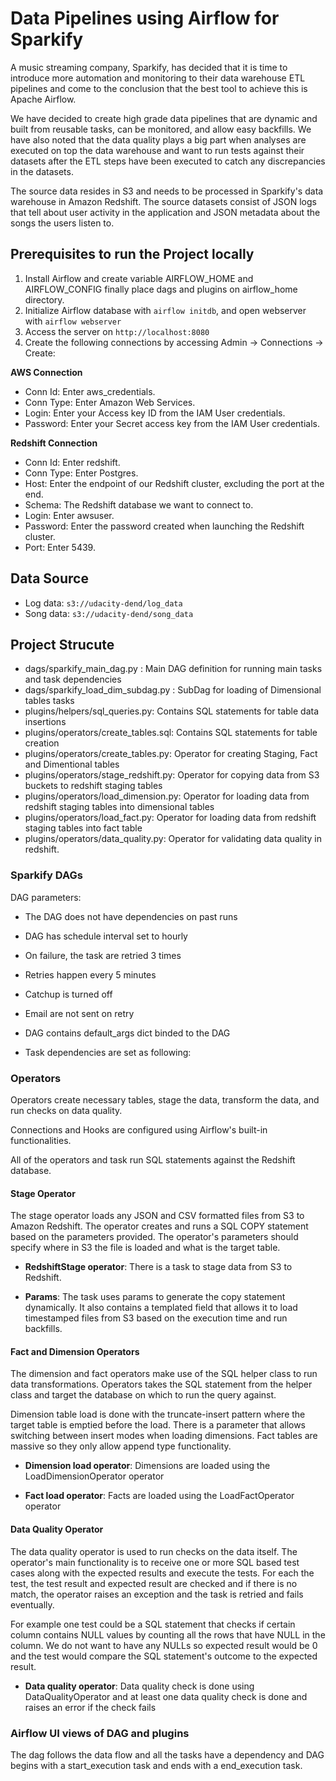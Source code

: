 # Data Pipelines using Airflow for Sparkify
A music streaming company, Sparkify, has decided that it is time to introduce more automation and monitoring to their data warehouse ETL pipelines and come to the conclusion that the best tool to achieve this is Apache Airflow.

We have decided to create high grade data pipelines that are dynamic and built from reusable tasks, can be monitored, and allow easy backfills. We have also noted that the data quality plays a big part when analyses are executed on top the data warehouse and want to run tests against their datasets after the ETL steps have been executed to catch any discrepancies in the datasets.

The source data resides in S3 and needs to be processed in Sparkify's data warehouse in Amazon Redshift. The source datasets consist of JSON logs that tell about user activity in the application and JSON metadata about the songs the users listen to.

## Prerequisites to run the Project locally

1. Install Airflow and create variable AIRFLOW_HOME and AIRFLOW_CONFIG finally place dags and plugins on airflow_home directory.
2. Initialize Airflow database with `airflow initdb`, and open webserver with `airflow webserver`
3. Access the server on `http://localhost:8080`
4. Create the following connections by accessing Admin -> Connections -> Create: 

**AWS Connection**
* Conn Id: Enter aws_credentials.
* Conn Type: Enter Amazon Web Services.
* Login: Enter your Access key ID from the IAM User credentials.
* Password: Enter your Secret access key from the IAM User credentials.

**Redshift Connection**
* Conn Id: Enter redshift.
* Conn Type: Enter Postgres.
* Host: Enter the endpoint of our Redshift cluster, excluding the port at the end. 
* Schema: The Redshift database we want to connect to.
* Login: Enter awsuser.
* Password: Enter the password created when launching the Redshift cluster.
* Port: Enter 5439.

## Data Source 
* Log data: `s3://udacity-dend/log_data`
* Song data: `s3://udacity-dend/song_data`

## Project Strucute
* dags/sparkify_main_dag.py : Main DAG definition for running main tasks and task dependencies
* dags/sparkify_load_dim_subdag.py : SubDag for loading of Dimensional tables tasks
* plugins/helpers/sql_queries.py: Contains SQL statements for table data insertions
* plugins/operators/create_tables.sql: Contains SQL statements for table creation
* plugins/operators/create_tables.py: Operator for creating Staging, Fact and Dimentional tables
* plugins/operators/stage_redshift.py: Operator for copying data from S3 buckets to redshift staging tables
* plugins/operators/load_dimension.py: Operator for loading data from redshift staging tables into dimensional tables
* plugins/operators/load_fact.py: Operator for loading data from redshift staging tables into fact table
* plugins/operators/data_quality.py: Operator for validating data quality in redshift.

### Sparkify DAGs
DAG parameters:

* The DAG does not have dependencies on past runs
* DAG has schedule interval set to hourly
* On failure, the task are retried 3 times
* Retries happen every 5 minutes
* Catchup is turned off
* Email are not sent on retry
* DAG contains default_args dict binded to the DAG

* Task dependencies are set as following:


### Operators
Operators create necessary tables, stage the data, transform the data, and run checks on data quality.

Connections and Hooks are configured using Airflow's built-in functionalities.

All of the operators and task run SQL statements against the Redshift database. 

#### Stage Operator
The stage operator loads any JSON and CSV formatted files from S3 to Amazon Redshift. The operator creates and runs a SQL COPY statement based on the parameters provided. The operator's parameters should specify where in S3 the file is loaded and what is the target table.

- **RedshiftStage operator**: There is a task to stage data from S3 to Redshift.

- **Params**: The task uses params to generate the copy statement dynamically. It also contains a templated field that allows it to load timestamped files from S3 based on the execution time and run backfills.

#### Fact and Dimension Operators
The dimension and fact operators make use of the SQL helper class to run data transformations. Operators takes the SQL statement from the helper class and target the database on which to run the query against.

Dimension table load is done with the truncate-insert pattern where the target table is emptied before the load. There is a parameter that allows switching between insert modes when loading dimensions. Fact tables are massive so they only allow append type functionality.

- **Dimension load operator**: Dimensions are loaded using the LoadDimensionOperator operator

- **Fact load operator**: Facts are loaded using the LoadFactOperator operator

#### Data Quality Operator
The data quality operator is used to run checks on the data itself. The operator's main functionality is to receive one or more SQL based test cases along with the expected results and execute the tests. For each the test, the test result and expected result are checked and if there is no match, the operator raises an exception and the task is retried and fails eventually.

For example one test could be a SQL statement that checks if certain column contains NULL values by counting all the rows that have NULL in the column. We do not want to have any NULLs so expected result would be 0 and the test would compare the SQL statement's outcome to the expected result.

- **Data quality operator**: Data quality check is done using DataQualityOperator and at least one data quality check is done and raises an error if the check fails

### Airflow UI views of DAG and plugins

The dag follows the data flow and all the tasks have a dependency and DAG begins with a start_execution task and ends with a end_execution task.